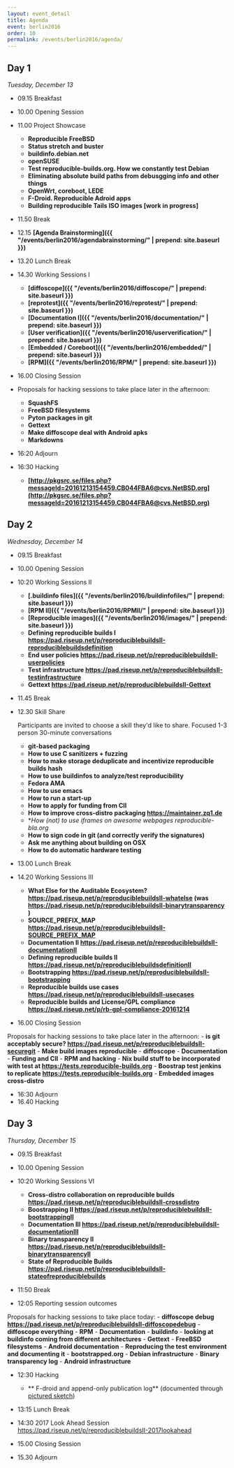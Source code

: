 ```yaml
---
layout: event_detail
title: Agenda
event: berlin2016
order: 10
permalink: /events/berlin2016/agenda/
---
```



Day 1
-----

*Tuesday, December 13*

*    09.15 Breakfast
*    10.00 Opening Session
*    11.00 Project Showcase
     -   **Reproducible FreeBSD**
     -   **Status stretch and buster**
     -   **buildinfo.debian.net**
     -   **openSUSE**
     -   **Test reproducible-builds.org. How we constantly test Debian**
     -   **Eliminating absolute build paths from debusgging info and other things**
     -   **OpenWrt, coreboot, LEDE**
     -   **F-Droid. Reproducible Adroid apps**
     -   **Building reproducible Tails ISO images [work in progress]**
*    11.50 Break
*    12.15 **[Agenda Brainstorming]({{ "/events/berlin2016/agendabrainstorming/" | prepend: site.baseurl }})**

*    13.20 Lunch Break
*    14.30 Working Sessions I
     -   **[diffoscope]({{ "/events/berlin2016/diffoscope/" | prepend: site.baseurl }})**
     -   **[reprotest]({{ "/events/berlin2016/reprotest/" | prepend: site.baseurl }})**
     -   **[Documentation I]({{ "/events/berlin2016/documentation/" | prepend: site.baseurl }})**
     -   **[User verification]({{ "/events/berlin2016/userverification/" | prepend: site.baseurl }})**
     -   **[Embedded / Coreboot]({{ "/events/berlin2016/embedded/" | prepend: site.baseurl }})**
     -   **[RPM]({{ "/events/berlin2016/RPM/" | prepend: site.baseurl }})**

*    16.00 Closing Session

*    Proposals for hacking sessions to take place later in the afternoon:
     -   **SquashFS**
     -   **FreeBSD filesystems**
     -   **Pyton packages in git**
     -   **Gettext**
     -   **Make diffoscope deal with Android apks**
     -   **Markdowns**

*    16:20 Adjourn
*    16:30 Hacking
     -   **[http://pkgsrc.se/files.php?messageId=20161213154459.CB044FBA6@cvs.NetBSD.org](http://pkgsrc.se/files.php?messageId=20161213154459.CB044FBA6@cvs.NetBSD.org)**

Day 2
-----

*Wednesday, December 14*

*    09.15 Breakfast
*    10.00 Opening Session
*    10:20 Working Sessions II

     -   **[.buildinfo files]({{ "/events/berlin2016/buildinfofiles/" | prepend: site.baseurl }})**
     -   **[RPM II]({{ "/events/berlin2016/RPMII/" | prepend: site.baseurl }})**
     -   **[Reproducible images]({{ "/events/berlin2016/images/" | prepend: site.baseurl }})**
     -   **Defining reproducible builds I https://pad.riseup.net/p/reproduciblebuildsII-reproduciblebuildsdefinition**
     -   **End user policies https://pad.riseup.net/p/reproduciblebuildsII-userpolicies**
     -   **Test infrastructure https://pad.riseup.net/p/reproduciblebuildsII-testinfrastructure**
     -   **Gettext https://pad.riseup.net/p/reproduciblebuildsII-Gettext**

*    11.45 Break
*    12.30 Skill Share

     Participants are invited to choose a skill they'd like to share.
     Focused 1-3 person 30-minute conversations

     -   **git-based packaging**
     -   **How to use C sanitizers + fuzzing**
     -   **How to make storage deduplicate and incentivize reproducible builds hash**
     -   **How to use buildinfos to analyze/test reproducibility**
     -   **Fedora AMA**
     -   **How to use emacs**
     -   **How to run a start-up**
     -   **How to apply for funding from CII**
     -   **How to improve cross-distro packaging https://maintainer.zq1.de**
     -   **How (not) to use iframes on awesome webpages *reproducible-bla.org**
     -   **How to sign code in git (and correctly verify the signatures)**
     -   **Ask me anything about building on OSX**
     -   **How to do automatic hardware testing**

*    13.00 Lunch Break
*    14.20 Working Sessions III

     -   **What Else for the Auditable Ecosystem? https://pad.riseup.net/p/reproduciblebuildsII-whatelse (was https://pad.riseup.net/p/reproduciblebuildsII-binarytransparency )**
     -   **SOURCE_PREFIX_MAP https://pad.riseup.net/p/reproduciblebuildsII-SOURCE_PREFIX_MAP**
     -   **Documentation II https://pad.riseup.net/p/reproduciblebuildsII-documentationII**
     -   **Defining reproducible builds II https://pad.riseup.net/p/reproduciblebuildsdefinitionII**
     -   **Bootstrapping https://pad.riseup.net/p/reproduciblebuildsII-bootstrapping**
     -   **Reproducible builds use cases https://pad.riseup.net/p/reproduciblebuildsII-usecases**
     -   **Reproducible builds and License/GPL compliance https://pad.riseup.net/p/rb-gpl-compliance-20161214**

*    16.00 Closing Session

Proposals for hacking sessions to take place later in the afternoon:
     -   **is git acceptably secure? https://pad.riseup.net/p/reproduciblebuildsII-securegit**
     -   **Make build images reproducible**
     -   **diffoscope**
     -   **Documentation**
     -   **Funding and CII**
     -   **RPM and hacking**
     -   **Nix build stuff to be incorporated with test at https://tests.reproducible-builds.org**
     -   **Boostrap test jenkins to replicate https://tests.reproducible-builds.org**
     -   **Embedded images cross-distro**

*    16:30 Adjourn
*    16.40 Hacking


Day 3
-----

*Thursday, December 15*

*    09.15 Breakfast
*    10.00 Opening Session
*    10:20 Working Sessions VI

     -   **Cross-distro collaboration on reproducible builds https://pad.riseup.net/p/reproduciblebuildsII-crossdistro**
     -   **Boostrapping II https://pad.riseup.net/p/reproduciblebuildsII-bootstrappingII**
     -   **Documentation III https://pad.riseup.net/p/reproduciblebuildsII-documentationIII**
     -   **Binary transparency II https://pad.riseup.net/p/reproduciblebuildsII-binarytransparencyII**
     -   **State of Reproducible Builds https://pad.riseup.net/p/reproduciblebuildsII-stateofreproduciblebuilds**

*    11:50 Break
*    12:05 Reporting session outcomes

Proposals for hacking sessions to take place today:
     -   **diffoscope debug https://pad.riseup.net/p/reproduciblebuildsII-diffoscopedebug**
     -   **diffoscope everything**
     -   **RPM**
     -   **Documentation**
     -   **buildinfo**
     -   **looking at buildinfo coming from different architectures**
     -   **Gettext**
     -   **FreeBSD filesystems**
     -   **Android documentation**
     -   **Reproducing the test environment and documenting it**
     -   **bootstrapped.org**
     -   **Debian infrastructure**
     -   **Binary transparency log**
     -   **Android infrastructure**

*    12:30 Hacking

     -   ** F-droid and append-only publication log** (documented through [pictured sketch](/images/berlin2016/FDroidpublicationlog_01.JPG))

*    13:15 Lunch Break
*    14:30 2017 Look Ahead Session  https://pad.riseup.net/p/reproduciblebuildsII-2017lookahead
*    15.00 Closing Session
*    15.30 Adjourn

